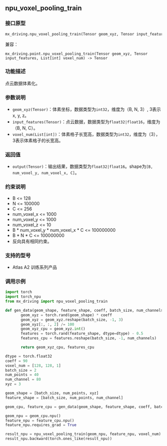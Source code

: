 ## npu_voxel_pooling_train
### 接口原型
```python
mx_driving.npu_voxel_pooling_train(Tensor geom_xyz, Tensor input_features, List[int] voxel_num) -> Tensor
```
兼容：
```
mx_driving.point.npu_voxel_pooling_train(Tensor geom_xyz, Tensor input_features, List[int] voxel_num) -> Tensor
```
### 功能描述
点云数据体素化。
### 参数说明
- `geom_xyz(Tensor)`：体素坐标，数据类型为`int32`，维度为（B, N, 3）, 3表示x, y, z。
- `input_features(Tensor)`：点云数据，数据类型为`float32|float16`，维度为（B, N, C）。
- `voxel_num(List[int])`：体素格子长宽高，数据类型为`int32`，维度为（3），3表示体素格子的长宽高。
### 返回值
- `output(Tensor)`：输出结果，数据类型为`float32|float16`。shape为`[B, num_voxel_y, num_voxel_x, C]`。
### 约束说明
- B <= 128
- N <= 100000
- C <= 256
- num_voxel_x <= 1000
- num_voxel_y <= 1000
- num_voxel_z <= 10
- B * num_voxel_y * num_voxel_x * C <= 100000000
- B * N * C <= 100000000
- 反向具有相同约束。
### 支持的型号
- Atlas A2 训练系列产品
### 调用示例
```python
import torch
import torch_npu
from mx_driving import npu_voxel_pooling_train

def gen_data(geom_shape, feature_shape, coeff, batch_size, num_channels, dtype):
       geom_xyz = torch.rand(geom_shape) * coeff
       geom_xyz = geom_xyz.reshape(batch_size, -1, 3)
       geom_xyz[:, :, 2] /= 100
       geom_xyz_cpu = geom_xyz.int()
       features = torch.rand(feature_shape, dtype=dtype) - 0.5
       features_cpu = features.reshape(batch_size, -1, num_channels)

       return geom_xyz_cpu, features_cpu

dtype = torch.float32
coeff = 90
voxel_num = [128, 128, 1]
batch_size = 2
num_points = 40
num_channel = 80
xyz = 3

geom_shape = [batch_size, num_points, xyz]
feature_shape = [batch_size, num_points, num_channel]

geom_cpu, feature_cpu = gen_data(geom_shape, feature_shape, coeff, batch_size, num_channel, dtype)

geom_npu = geom_cpu.npu()
feature_npu = feature_cpu.npu()
feature_npu.requires_grad = True

result_npu = npu_voxel_pooling_train(geom_npu, feature_npu, voxel_num)
result_npu.backward(torch.ones_like(result_npu))